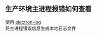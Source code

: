 ## 生产环境主进程报错如何查看
使用 [electron-log](https://github.com/megahertz/electron-log)</br>
将主进程错误信息生成本地日志文件
